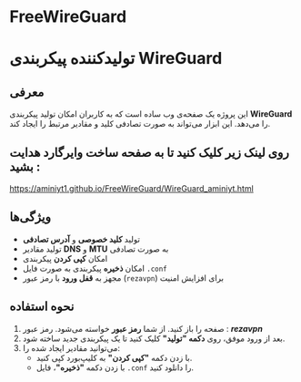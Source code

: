 # FreeWireGuard
# تولیدکننده پیکربندی WireGuard

## معرفی
این پروژه یک صفحه‌ی وب ساده است که به کاربران امکان تولید پیکربندی **WireGuard** را می‌دهد. این ابزار می‌تواند به صورت تصادفی کلید و مقادیر مرتبط را ایجاد کند.

## روی لینک زیر کلیک کنید تا به صفحه ساخت وایرگارد هدایت بشید :
https://aminiyt1.github.io/FreeWireGuard/WireGuard_aminiyt.html


## ویژگی‌ها
- تولید **کلید خصوصی** و **آدرس تصادفی**
- تولید مقادیر **DNS** و **MTU** به صورت تصادفی
- امکان **کپی کردن** پیکربندی
- امکان **ذخیره** پیکربندی به صورت فایل `.conf`
- مجهز به **قفل ورود** با رمز عبور (`rezavpn`) برای افزایش امنیت

## نحوه استفاده
1. صفحه را باز کنید. از شما **رمز عبور** خواسته می‌شود. رمز عبور : ***rezavpn***
2. بعد از ورود موفق، روی **دکمه "تولید"** کلیک کنید تا یک پیکربندی جدید ساخته شود.
3. می‌توانید مقادیر ایجاد شده را:
   - با زدن دکمه **"کپی کردن"** به کلیپ‌بورد کپی کنید.
   - با زدن دکمه **"ذخیره"**، فایل `.conf` را دانلود کنید.



